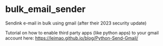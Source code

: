 # bulk_email_sender
Sendink e-mail in bulk using gmail (after their 2023 security update)

Tutorial on how to enable third party apps (like python apps) to your gmail account here: https://leimao.github.io/blog/Python-Send-Gmail/
